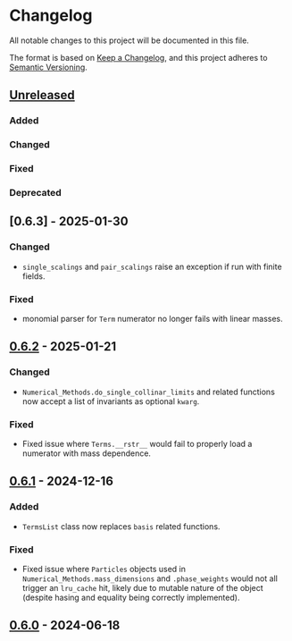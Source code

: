 # Changelog

All notable changes to this project will be documented in this file.

The format is based on [Keep a Changelog](https://keepachangelog.com/en/1.0.0/),
and this project adheres to [Semantic Versioning](https://semver.org/spec/v2.0.0.html).

## [Unreleased]

### Added

### Changed

### Fixed

### Deprecated


## [0.6.3] - 2025-01-30

### Changed

- `single_scalings` and `pair_scalings` raise an exception if run with finite fields.

### Fixed

- monomial parser for `Term` numerator no longer fails with linear masses.


## [0.6.2] - 2025-01-21

### Changed

- `Numerical_Methods.do_single_collinar_limits` and related functions now accept a list of invariants as optional `kwarg`.

### Fixed

- Fixed issue where `Terms.__rstr__` would fail to properly load a numerator with mass dependence.


## [0.6.1] - 2024-12-16

### Added

- `TermsList` class now replaces `basis` related functions.

### Fixed

- Fixed issue where `Particles` objects used in `Numerical_Methods.mass_dimensions` and `.phase_weights` would not all trigger an `lru_cache` hit, likely due to mutable nature of the object (despite hasing and equality being correctly implemented).


## [0.6.0] - 2024-06-18


[unreleased]: https://github.com/GDeLaurentis/antares/compare/v0.6.3...HEAD
[0.6.2]: https://github.com/GDeLaurentis/antares/releases/compare/v0.6.2...v0.6.3
[0.6.2]: https://github.com/GDeLaurentis/antares/releases/compare/v0.6.1...v0.6.2
[0.6.1]: https://github.com/GDeLaurentis/antares/releases/compare/v0.6.0...v0.6.1
[0.6.0]: https://github.com/GDeLaurentis/antares/releases/tag/v0.6.0
